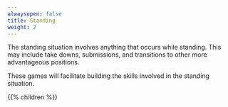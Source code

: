 ```yaml
---
alwaysopen: false
title: Standing
weight: 2
---
```


The standing situation involves anything that occurs while standing. This may include take downs, submissions, and transitions to other more advantageous positions.

These games will facilitate building the skills involved in the standing situation.

{{% children %}}